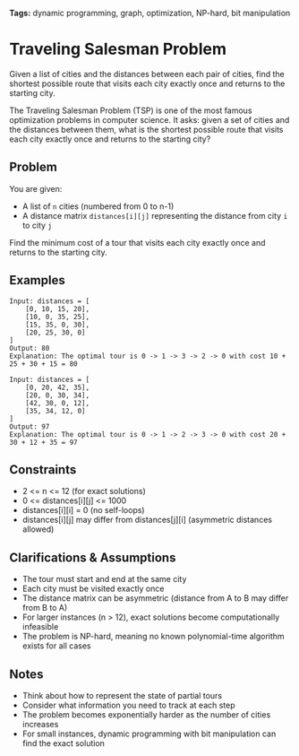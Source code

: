 **Tags:** dynamic programming, graph, optimization, NP-hard, bit manipulation

# Traveling Salesman Problem

Given a list of cities and the distances between each pair of cities, find the shortest possible route that visits each city exactly once and returns to the starting city.

The Traveling Salesman Problem (TSP) is one of the most famous optimization problems in computer science. It asks: given a set of cities and the distances between them, what is the shortest possible route that visits each city exactly once and returns to the starting city?

## Problem

You are given:
- A list of `n` cities (numbered from 0 to n-1)
- A distance matrix `distances[i][j]` representing the distance from city `i` to city `j`

Find the minimum cost of a tour that visits each city exactly once and returns to the starting city.

## Examples

```
Input: distances = [
    [0, 10, 15, 20],
    [10, 0, 35, 25],
    [15, 35, 0, 30],
    [20, 25, 30, 0]
]
Output: 80
Explanation: The optimal tour is 0 -> 1 -> 3 -> 2 -> 0 with cost 10 + 25 + 30 + 15 = 80
```

```
Input: distances = [
    [0, 20, 42, 35],
    [20, 0, 30, 34],
    [42, 30, 0, 12],
    [35, 34, 12, 0]
]
Output: 97
Explanation: The optimal tour is 0 -> 1 -> 2 -> 3 -> 0 with cost 20 + 30 + 12 + 35 = 97
```

## Constraints
- 2 <= n <= 12 (for exact solutions)
- 0 <= distances[i][j] <= 1000
- distances[i][i] = 0 (no self-loops)
- distances[i][j] may differ from distances[j][i] (asymmetric distances allowed)

## Clarifications & Assumptions
- The tour must start and end at the same city
- Each city must be visited exactly once
- The distance matrix can be asymmetric (distance from A to B may differ from B to A)
- For larger instances (n > 12), exact solutions become computationally infeasible
- The problem is NP-hard, meaning no known polynomial-time algorithm exists for all cases

## Notes
- Think about how to represent the state of partial tours
- Consider what information you need to track at each step
- The problem becomes exponentially harder as the number of cities increases
- For small instances, dynamic programming with bit manipulation can find the exact solution 